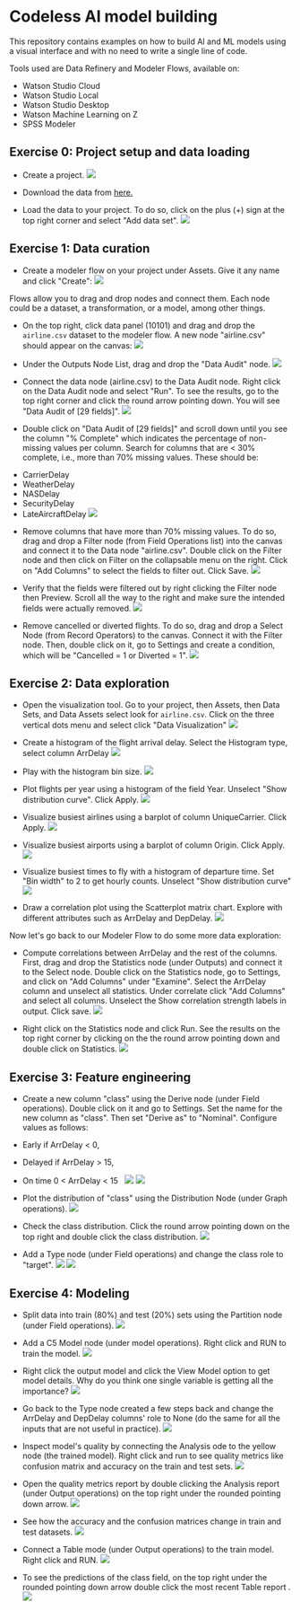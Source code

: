 # Codeless AI model building

This repository contains examples on how to build AI and ML models using a visual interface and with no need to write a single line of code.

Tools used are Data Refinery and Modeler Flows, available on:
- Watson Studio Cloud
- Watson Studio Local
- Watson Studio Desktop
- Watson Machine Learning on Z
- SPSS Modeler

## Exercise 0: Project setup and data loading

+ Create a project. 
![](https://github.com/IBMDataScience/clickers/blob/master/screenshots/create-project.png)

+ Download the data from [here.](https://ibm.box.com/s/cyiwthc06j0w9pi6bo2bvr77x8h26ara) 

+ Load the data to your project. To do so, click on the plus (+) sign at the top right corner and select "Add data set".
![](https://github.com/IBMDataScience/clickers/blob/master/screenshots/load-data.png)


## Exercise 1: Data curation

+ Create a modeler flow on your project under Assets. Give it any name and click "Create":
![](https://github.com/IBMDataScience/clickers/blob/master/screenshots/create-modeler-flow.png)

Flows allow you to drag and drop nodes and connect them. Each node could be a dataset, a transformation, or a model, among other things.

+ On the top right, click data panel (10101) and drag and drop the `airline.csv` dataset to the modeler flow. A new node "airline.csv" should appear on the canvas: 
![](https://github.com/IBMDataScience/clickers/blob/master/screenshots/data-to-flow.png)


+ Under the Outputs Node List, drag and drop the "Data Audit" node.
![](https://github.com/IBMDataScience/clickers/blob/master/screenshots/data-audit.png)


+ Connect the data node (airline.csv) to the Data Audit node. Right click on the Data Audit node and select "Run". To see the results, go to the top right corner and click the round arrow pointing down. You will see "Data Audit of [29 fields]". 
![](https://github.com/IBMDataScience/clickers/blob/master/screenshots/connect-run.png)


+ Double click on "Data Audit of [29 fields]" and scroll down until you see the column "% Complete" which indicates the percentage of non-missing values per column.  Search for columns that are < 30% complete, i.e., more than 70% missing values. These should be:

- CarrierDelay
- WeatherDelay    
- NASDelay    
- SecurityDelay    
- LateAircraftDelay
![](https://github.com/IBMDataScience/clickers/blob/master/screenshots/see-missing.png)




+ Remove columns that have more than 70% missing values. To do so, drag and drop a Filter node (from Field Operations list) into the canvas and connect it to the Data node "airline.csv". Double click on the Filter node and then click on Filter on the collapsable menu on the right. Click on "Add Columns" to select the fields to filter out. Click Save.
![](https://github.com/IBMDataScience/clickers/blob/master/screenshots/filter-out-fields.png)

+ Verify that the fields were filtered out by right clicking the Filter node then Preview. Scroll all the way to the right and make sure the intended fields were actually removed.
![](https://github.com/IBMDataScience/clickers/blob/master/screenshots/preview-filter-out.png)

+ Remove cancelled or diverted flights. To do so, drag and drop a Select Node (from Record Operators) to the canvas. Connect it with the Filter node. Then, double click on it, go to Settings and create a condition, which will be "Cancelled = 1 or Diverted = 1".
![](https://github.com/IBMDataScience/clickers/blob/master/screenshots/select-flights.png)


## Exercise 2: Data exploration

+ Open the visualization tool. Go to your project, then Assets, then Data Sets, and  Data Assets select look for  `airline.csv`. Click on the three vertical dots menu and select click "Data Visualization" ![](https://github.com/IBMDataScience/clickers/blob/master/screenshots/open-viz-tool.png)


+ Create a histogram of the flight arrival delay. Select the Histogram type, select column ArrDelay 
![](https://github.com/IBMDataScience/clickers/blob/master/screenshots/hist-arrdelay.png)


+ Play with the histogram bin size. 
![](https://github.com/IBMDataScience/clickers/blob/master/screenshots/bin-size.png)


+ Plot flights per year using a histogram of the field Year. Unselect "Show distribution curve". Click Apply.
![](https://github.com/IBMDataScience/clickers/blob/master/screenshots/hist-year.png)


+ Visualize busiest airlines using a barplot of column UniqueCarrier. Click Apply.
![](https://github.com/IBMDataScience/clickers/blob/master/screenshots/busiest-airlines.png)


+ Visualize busiest airports using a barplot of column Origin. Click Apply.
![](https://github.com/IBMDataScience/clickers/blob/master/screenshots/busiest-airports.png)


+ Visualize busiest times to fly with a histogram of departure time. Set "Bin width" to 2 to get hourly counts. Unselect "Show distribution curve"
![](https://github.com/IBMDataScience/clickers/blob/master/screenshots/busiest-time.png)


+ Draw a correlation plot using the Scatterplot matrix chart. Explore with different attributes such as ArrDelay and DepDelay. 
![](https://github.com/IBMDataScience/clickers/blob/master/screenshots/corr-plot.png)

Now let's go back to our Modeler Flow to do some more data exploration:

+ Compute correlations between ArrDelay and the rest of the columns. First, drag and drop the Statistics node (under Outputs) and connect it to the Select node. Double click on the Statistics node, go to Settings, and click on "Add Columns" under "Examine". Select the ArrDelay column and unselect all statistics. Under correlate click "Add Columns" and select all columns. Unselect the Show correlation strength labels in output. Click save. 
![](https://github.com/IBMDataScience/clickers/blob/master/screenshots/corr-arrdelay.png)


+ Right click on the Statistics node and click Run. See the results on the top right corner by clicking on the the round arrow pointing down and double click on Statistics. 
![](https://github.com/IBMDataScience/clickers/blob/master/screenshots/see-correlations.png)


## Exercise 3: Feature engineering

+ Create a new column "class" using the Derive node (under Field operations). Double click on it and go to Settings. Set the name for the new column as "class". Then set "Derive as" to "Nominal". Configure values as follows:
+ Early if ArrDelay < 0, 
+ Delayed if ArrDelay > 15,
+ On time 0 < ArrDelay < 15   
![](https://github.com/IBMDataScience/clickers/blob/master/screenshots/create-class-1.png) 
![](https://github.com/IBMDataScience/clickers/blob/master/screenshots/create-class-2.png)


+ Plot the distribution of "class" using the Distribution Node (under Graph operations). 
![](https://github.com/IBMDataScience/clickers/blob/master/screenshots/class-distribution.png)


+ Check the class distribution. Click the round arrow pointing down on the top right and double click the class distribution. 
![](https://github.com/IBMDataScience/clickers/blob/master/screenshots/see-class-dist.png)


+ Add a Type node (under Field operations) and change the class role to "target". 
![](https://github.com/IBMDataScience/clickers/blob/master/screenshots/class-role-target.png) 
![](https://github.com/IBMDataScience/clickers/blob/master/screenshots/class-role-target-2.png)

## Exercise 4: Modeling

+ Split data into train (80%) and test (20%) sets using the Partition node (under Field operations). 
![](https://github.com/IBMDataScience/clickers/blob/master/screenshots/split.png)


+ Add a C5 Model node (under model operations). Right click and RUN to train the model. 
![](https://github.com/IBMDataScience/clickers/blob/master/screenshots/add-model.png)


+ Right click the output model and click the View Model option to get model details. Why do you think one single variable is getting all the importance? 
![](https://github.com/IBMDataScience/clickers/blob/master/screenshots/view-model.png)


+ Go back to the Type node created a few steps back and change the ArrDelay and DepDelay columns' role to None (do the same for all the inputs that are not useful in practice). 
![](https://github.com/IBMDataScience/clickers/blob/master/screenshots/adjust-type-node.png)


+ Inspect model's quality by connecting the Analysis ode to the yellow node (the trained model). Right click and run to see quality metrics like confusion matrix and accuracy on the train and test sets. 
![](https://github.com/IBMDataScience/clickers/blob/master/screenshots/quality.png)


+ Open the quality metrics report by double clicking the Analysis report (under Output operations) on the top right under the rounded pointing down arrow. 
![](https://github.com/IBMDataScience/clickers/blob/master/screenshots/open-quality.png) 

+ See how the accuracy and the confusion matrices change in train and test datasets. 
![](https://github.com/IBMDataScience/clickers/blob/master/screenshots/see-quality.png)


+ Connect a Table mode (under Output operations) to the train model. Right click and RUN. 
![](https://github.com/IBMDataScience/clickers/blob/master/screenshots/run-predictions.png)

+ To see the predictions of the class field, on the top right under the rounded pointing down arrow double click the most recent Table report . 
![](https://github.com/IBMDataScience/clickers/blob/master/screenshots/see-predictions.png)

